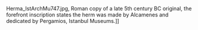 Herma_IstArchMu747.jpg, Roman copy of a late 5th century BC original, the forefront inscription states the herm was made by Alcamenes and dedicated by Pergamios, Istanbul Museums.]]

